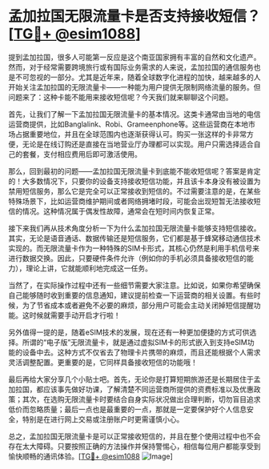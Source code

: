 # 孟加拉国无限流量卡是否支持接收短信？[[TG💪+ @esim1088](https://t.me/s/esim1088)]

提到孟加拉国，很多人可能第一反应是这个南亚国家拥有丰富的自然和文化遗产。然而，对于经常需要跨境旅行或有国际业务需求的人来说，孟加拉国的通信服务也是不可忽视的一部分。尤其是近年来，随着全球数字化进程的加快，越来越多的人开始关注孟加拉国的无限流量卡——一种能为用户提供无限制网络流量的服务。但问题来了：这种卡能不能用来接收短信呢？今天我们就来聊聊这个问题。

首先，让我们了解一下孟加拉国无限流量卡的基本情况。这类卡通常由当地的电信运营商提供，比如Banglalink、Robi、Grameenphone等。这些运营商在本地市场占据重要地位，并且在全球范围内也逐渐获得认可。购买一张这样的卡非常方便，无论是在线订购还是直接在当地营业厅办理都可以实现。用户只需选择适合自己的套餐，支付相应费用后即可激活使用。

那么，回到最初的问题——孟加拉国无限流量卡到底能不能收短信呢？答案是肯定的！大多数情况下，只要你的设备支持接收短信功能，并且该卡本身没有被设置为禁用短信服务，那么它是完全可以正常接收到短信的。不过需要注意的是，在某些特殊场景下，比如运营商维护期间或者网络拥堵时段，可能会出现短暂无法接收短信的情况。这种情况属于偶发性故障，通常会在短时间内恢复正常。

接下来我们再从技术角度分析一下为什么孟加拉国无限流量卡能够支持短信接收。其实，无论是语音通话、数据传输还是短信服务，它们都是基于蜂窝移动通信技术实现的。而无限流量卡作为一种特殊的SIM卡形式，其核心仍然是利用手机信号来进行数据交换。因此，只要硬件条件允许（例如你的手机必须具备接收短信的能力），理论上讲，它就能顺利地完成这一任务。

当然了，在实际操作过程中还有一些细节需要大家注意。比如说，如果你希望确保自己能够随时收到重要的信息通知，建议提前检查一下运营商的相关设置。有些时候，为了节省成本或者避免不必要的麻烦，部分用户可能会主动关闭掉短信提醒功能。这时候就需要手动开启才行啦！

另外值得一提的是，随着eSIM技术的发展，现在还有一种更加便捷的方式可供选择。所谓的“电子版”无限流量卡，就是通过虚拟SIM卡的形式嵌入到支持eSIM功能的设备中去。这种方式不仅省去了物理卡片携带的麻烦，而且还能根据个人需求灵活调整配置。更重要的是，它同样具备接收短信的功能哦！

最后再给大家分享几个小贴士吧。首先，无论你是打算短期旅游还是长期居住于孟加拉国，都应该事先做好功课，了解清楚不同运营商所提供的资费标准以及优惠政策；其次，在选购无限流量卡时要结合自身实际状况做出合理判断，切勿盲目追求低价而忽略质量；最后一点也是最重要的一点，那就是一定要保护好个人信息安全，特别是在进行网上交易或注册账户时更需谨慎小心。

总之，孟加拉国无限流量卡是可以正常接收短信的，并且在整个使用过程中也不会存在太大障碍。只要按照正确的方法操作并保持警惕心，相信每位用户都能享受到愉快顺畅的通讯体验。[[TG💪+ @esim1088](https://t.me/s/esim1088) ![Image](https://i.postimg.cc/4NQfJmqS/Snipaste-2025-05-13-00-14-12.png)]